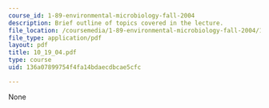 ```yaml
---
course_id: 1-89-environmental-microbiology-fall-2004
description: Brief outline of topics covered in the lecture.
file_location: /coursemedia/1-89-environmental-microbiology-fall-2004/136a07899754f4fa14bdaecdbcae5cfc_10_19_04.pdf
file_type: application/pdf
layout: pdf
title: 10_19_04.pdf
type: course
uid: 136a07899754f4fa14bdaecdbcae5cfc

---
```

None